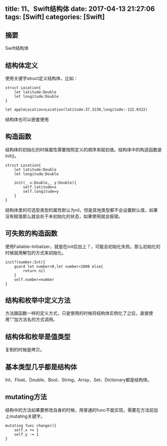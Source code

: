 title: 11、Swift结构体
date: 2017-04-13 21:27:06
tags: [Swift]
categories: [Swift]
---

## 摘要
Swift结构体
<!--more-->

## 结构体定义
	
使用关键字struct定义结构体，比如：

	struct Location{
		let latitude:Double
		let longitude:Double
	}

	let appleLocation=Location(latitude:37.3230,longitude:-122.0322)

结构体也可以嵌套使用

## 构造函数
	
结构体的初始化的时候属性需要按照定义的顺序来赋初值。结构体中的构造函数是init()。

	struct Location{
		let latitude:Double
		let longitude:Double

		init(_ x:Double,_ y:Double){
			self.latitude=x
			self.longitude=y
		}
	}

结构体里的可选型类型的属性默认为nil，但是其他类型都不会设置默认值，如果没有赋值那么就会处于未初始化的状态，如果使用就会报错。

## 可失败的构造函数
	
使用Failable-Initializer，就是在init后加上？，可能会初始化失败。那么初始化的时候就用解包的方式来初始化。

	init?(number:Int){
		guard let number>0,let number<1000 else{
			return nil
		}
		self.number=number
	}

## 结构和枚举中定义方法
	
方法跟函数一样的定义方式，只是使用的时候将结构体实例化了之后，直接使用”.”加方法名的方式调用。

## 结构体和枚举是值类型
	
复制的时候是拷贝。

## 基本类型几乎都是结构体
	
Int、Float、Double、Bool、String、Array、Set、Dictionary都是结构体。

## mutating方法
	
结构中的方法如果要修改自身的时候，用普通的func不能实现，需要在方法前加上mutating关键字。

	mutating func change(){
		self.x += 1
		self.y -= 1
	}
